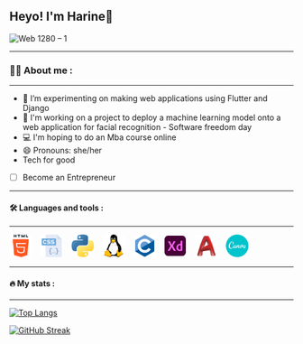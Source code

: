 ## Heyo! I'm **Harine**👋
![Web 1280 – 1](https://user-images.githubusercontent.com/99670243/168797832-c8c8e352-9cff-451e-acb0-69789f6dd72d.jpg)

---
### 👩‍💻 About me :
---

- 🌱 I’m experimenting on making web applications using Flutter and Django
- 🧪 I'm working on a project to deploy a machine learning model onto a web application for facial recognition - Software freedom day
- 💻 I'm hoping to do an Mba course online
- 😄 Pronouns: she/her
- Tech for good
- [ ] Become an Entrepreneur 

---
#### 🛠️ Languages and tools :
---

<div>
  <img src="https://github.com/Harine19/Harine19/blob/main/assets/html-5.png" title="Html5" alt="Html5" width="40" height="40"/>&nbsp;&ensp;
  <img src="https://github.com/Harine19/Harine19/blob/main/assets/css.png" title="Css3" alt="Css3" width="40" height="40"/>&nbsp;&ensp;
  <img src="https://github.com/Harine19/Harine19/blob/main/assets/python.png" title="Python" alt="Python" width="40" height="40"/>&nbsp;&ensp;
  <img src="https://github.com/Harine19/Harine19/blob/main/assets/linux.png" title="Linux" alt="Linux" width="40" height="40"/>&nbsp;&ensp;
  <img src="https://github.com/devicons/devicon/blob/master/icons/c/c-original.svg" title="C" alt="C" width="40" height="40"/>&nbsp;&ensp;
  <img src="https://github.com/Harine19/Harine19/blob/main/assets/xd.png" title="Xd" alt="Xd" width="40" height="40"/>&nbsp;&ensp;
  <img src="https://github.com/Harine19/Harine19/blob/main/assets/autocad.png" title="Cad" alt="Cad" width="40" height="40"/>&nbsp;&ensp;
  <img src="https://github.com/devicons/devicon/blob/master/icons/canva/canva-original.svg" title="Canva" alt="Canva" width="40" height="40"/>&nbsp;&ensp;

---
#### 🔥 My stats :
---

[![Top Langs](https://github-readme-stats.vercel.app/api/top-langs/?username=Harine19&layout=compact&theme=vision-friendly-dark)](https://github.com/anuraghazra/github-readme-stats)

[![GitHub Streak](http://github-readme-streak-stats.herokuapp.com?user=Harine19&theme=Javascript-dark&date_format=M%20j%5B%2C%20Y%5D)](https://git.io/streak-stats)

  
